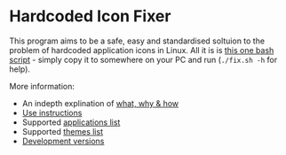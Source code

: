 Hardcoded Icon Fixer
==============
This program aims to be a safe, easy and standardised soltuion to the problem of hardcoded application icons in Linux. All it is is [this one bash script](https://github.com/Foggalong/hardcode-fixer/blob/master/fix.sh) - simply copy it to somewhere on your PC and run (```./fix.sh -h``` for help).

More information:
+ An indepth explination of [what, why & how](https://github.com/Foggalong/hardcode-fixer/blob/master/data/explination.md)
+ [Use instructions](https://github.com/Foggalong/hardcode-fixer/blob/master/data/instructions.md)
+ Supported [applications list](https://github.com/Foggalong/hardcode-fixer/blob/master/data/list/list.md)
+ Supported [themes list](https://github.com/Foggalong/hardcode-fixer/blob/master/data/themesupport.md)
+ [Development versions](https://github.com/Foggalong/hardcode-fixer/blob/master/dev/)
